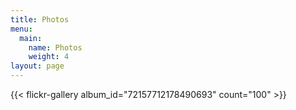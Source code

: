 ```yaml
---
title: Photos
menu:
  main:
    name: Photos
    weight: 4
layout: page
---
```

{{< flickr-gallery album_id="72157712178490693" count="100" >}}